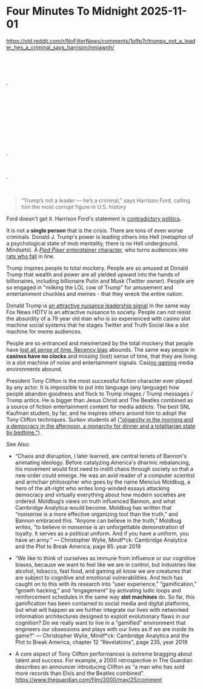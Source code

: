 # Four Minutes To Midnight 2025-11-01

https://old.reddit.com/r/NoFilterNews/comments/1olfp7r/trumps_not_a_leader_hes_a_criminal_says_harrison/nmiawnh/

&nbsp;

&nbsp;

.

&nbsp;

&nbsp;

&nbsp;

&nbsp;

&nbsp;

.

&nbsp;

.

&nbsp;


> “Trump’s not a leader — he’s a criminal,” says Harrison Ford, calling him the most corrupt figure in U.S. history

Ford doesn't get it. Harrison Ford's statement is [contradictory politics](https://www.realclearpolitics.com/video/2014/12/31/bbcs_adam_curtis_on_the_contradictory_vaudeville_of_post-modern_politics.html).

It is not a **single person** that is the crisis. There are tons of even worse criminals. Donald J. Trump's power is leading others into Hell (metaphor of a psychological state of mob mentality, there is no Hell underground. Mindsets). A [*Pied Piper* ente*rat*ainer character](https://en.wikipedia.org/wiki/Pied_Piper_of_Hamelin), who turns audiences into [rats who fall](https://www.youtube.com/watch?v=e7olfvXs2R4) in line.

Trump inspires people to total mockery. People are so amused at Donald Trump that wealth and power are all yielded upward into the hands of billionaires, including billionaire Putin and Musk (Twitter owner). People are so engaged in "milking the LOL cow of Trump" for amusement and entertainment chuckles and memes - that they wreck the entire nation.

Donald Trump is [an attractive nuisance leadership signal](https://en.wikipedia.org/wiki/Attractive_nuisance_doctrine) In the same way Fox News HDTV is an attractive nuisance to society. People can not resist the absurdity of a 79 year old man who is so experienced with casino slot machine social systems that he stages Twitter and Truth Social like a slot machine for meme audiences. 

People are so entranced and mesmerized by the total mockery that people have [lost all sense of time. Recency bias](https://www.youtube.com/watch?v=6_UAIUsDYSc) abounds. The same way people in **casinos have no clocks** and missing (lost) sense of time, that they are living in a slot machine of noise and entertainment signals. Casi[no gaming](https://www.youtube.com/watch?v=JKTR8Yj5hg4) media environments abound.

President Tony Clifton is the most successful fiction character ever played by any actor. It is impossible to put into language (any language) how people abandon goodness and flock to Trump images / Trump messages / Trump antics. He is bigger than Jesus Christ and The Beatles combined as a source of fiction entertainment content for media addicts. The best SNL Kaufman student, by far, and he inspires others around him to adopt the Tony Clifton techniques. Surkov students all (["oligarchy in the morning and a democracy in the afternoon, a monarchy for dinner and a totalitarian state by bedtime."](https://www.theatlantic.com/international/archive/2014/11/hidden-author-putinism-russia-vladislav-surkov/382489/)).

See Also:

* “Chaos and disruption, I later learned, are central tenets of Bannon's animating ideology. Before catalyzing America's dharmic rebalancing, his movement would first need to instill chaos through society so that a new order could emerge. He was an avid reader of a computer scientist and armchair philosopher who goes by the name Mencius Moldbug, a hero of the alt-right who writes long-winded essays attacking democracy and virtually everything about how modern societies are ordered. Moldbug’s views on truth influenced Bannon, and what Cambridge Analytica would become. Moldbug has written that “nonsense is a more effective organizing tool than the truth,” and Bannon embraced this. “Anyone can believe in the truth,” Moldbug writes, “to believe in nonsense is an unforgettable demonstration of loyalty. It serves as a political uniform. And if you have a uniform, you have an army.” ― Christopher Wylie, Mindf\*ck: Cambridge Analytica and the Plot to Break America, page 85. year 2019

* “We like to think of ourselves as immune from influence or our cognitive biases, because we want to feel like we are in control, but industries like alcohol, tobacco, fast food, and gaming all know we are creatures that are subject to cognitive and emotional vulnerabilities. And tech has caught on to this with its research into “user experience,” “gamification,” “growth hacking,” and “engagement” by activating ludic loops and reinforcement schedules in the same way **slot machines** do. So far, this gamification has been contained to social media and digital platforms, but what will happen as we further integrate our lives with networked information architectures designed to exploit evolutionary flaws in our cognition? Do we really want to live in a “gamified” environment that engineers our obsessions and plays with our lives as if we are inside its game?” ― Christopher Wylie, Mindf\*ck: Cambridge Analytica and the Plot to Break America, chapter 12 "Revelations", page 235, year 2019

* A core aspect of Tony Clifton performances is extreme bragging about talent and success. For example, a 2000 retrospective in The Guardian describes an announcer introducing Clifton as "a man who has sold more records than Elvis and the Beatles combined". https://www.theguardian.com/film/2000/may/25/comment
